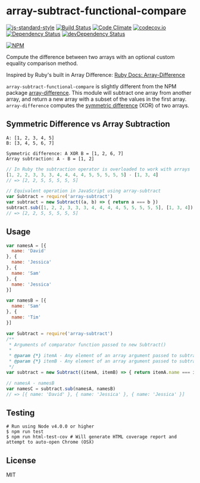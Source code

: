 array-subtract-functional-compare
=================================

[![js-standard-style](https://img.shields.io/badge/code%20style-standard-brightgreen.svg)](http://standardjs.com/)
[![Build Status](https://travis-ci.org/cflynn07/array-subtract-functional-compare.svg)](https://travis-ci.org/cflynn07/array-subtract-functional-compare)
[![Code Climate](https://codeclimate.com/github/cflynn07/array-subtract-functional-compare/badges/gpa.svg)](https://codeclimate.com/github/cflynn07/array-subtract-functional-compare)
[![codecov.io](https://codecov.io/github/cflynn07/array-subtract-functional-compare/coverage.svg?branch=master)](https://codecov.io/github/cflynn07/array-subtract-functional-compare?branch=master)
[![Dependency Status](https://david-dm.org/cflynn07/array-subtract-functional-compare.svg)](https://david-dm.org/cflynn07/array-subtract-functional-compare)
[![devDependency Status](https://david-dm.org/cflynn07/array-subtract-functional-compare/dev-status.svg)](https://david-dm.org/cflynn07/array-subtract-functional-compare#info=devDependencies)

[![NPM](https://nodei.co/npm/array-subtract.png?compact=true)](https://nodei.co/npm/array-subtract/)

Compute the difference between two arrays with an optional custom equality comparison method.

Inspired by Ruby's built in Array Difference: [Ruby Docs: Array-Difference][0]

`array-subtract-functional-compare` is slightly different from the NPM package
[array-difference][1]. This module will subtract one array from another array, and return a new
array with a subset of the values in the first array. `array-difference` computes the
[symmetric difference][2] (XOR) of two arrays.

Symmetric Difference vs Array Subtraction
-----------------------------------------
```
A: [1, 2, 3, 4, 5]
B: [3, 4, 5, 6, 7]

Symmetric difference: A XOR B = [1, 2, 6, 7]
Array subtraction: A - B = [1, 2]
```

```js
// In Ruby the subtraction operator is overloaded to work with arrays
[1, 2, 2, 3, 3, 3, 4, 4, 4, 4, 5, 5, 5, 5, 5] - [1, 3, 4]
// => [2, 2, 5, 5, 5, 5, 5]

// Equivalent operation in JavaScript using array-subtract
var Subtract = require('array-subtract')
var subtract = new Subtract((a, b) => { return a === b })
subtract.sub([1, 2, 2, 3, 3, 3, 4, 4, 4, 4, 5, 5, 5, 5, 5], [1, 3, 4])
// => [2, 2, 5, 5, 5, 5, 5]
```

Usage
-----
```js
var namesA = [{
  name: 'David'
}, {
  name: 'Jessica'
}, {
  name: 'Sam'
}, {
  name: 'Jessica'
}]

var namesB = [{
  name: 'Sam'
}, {
  name: 'Tim'
}]

var Subtract = require('array-subtract')
/**
 * Arguments of comparator function passed to new Subtract()
 *
 * @param {*} itemA - Any element of an array argument passed to subtract.sub
 * @param {*} itemB - Any element of an array argument passed to subtract.sub
 */
var subtract = new Subtract((itemA, itemB) => { return itemA.name === itemB.name })

// namesA - namesB
var namesC = subtract.sub(namesA, namesB)
// => [{ name: 'David' }, { name: 'Jessica' }, { name: 'Jessica' }]
```

Testing
-------
```
# Run using Node v4.0.0 or higher
$ npm run test
$ npm run html-test-cov # Will generate HTML coverage report and attempt to auto-open Chrome (OSX)
```

License
-------
MIT

[0]: http://ruby-doc.org/core-2.3.0/Array.html#2D-method
[1]: https://www.npmjs.com/package/array-difference
[2]: https://en.wikipedia.org/wiki/Symmetric_difference
